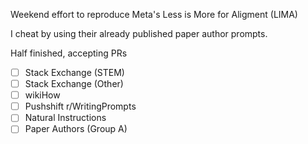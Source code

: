 Weekend effort to reproduce Meta's Less is More for Aligment (LIMA)

I cheat by using their already published paper author prompts.

Half finished, accepting PRs

- [ ] Stack Exchange (STEM)
- [ ] Stack Exchange (Other)
- [ ] wikiHow
- [ ] Pushshift r/WritingPrompts
- [ ] Natural Instructions
- [ ] Paper Authors (Group A)
